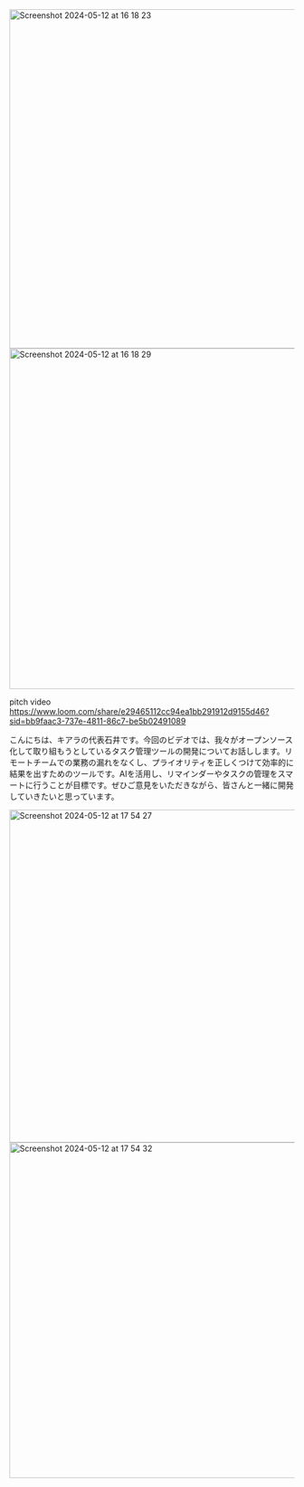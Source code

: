 
<img width="599" alt="Screenshot 2024-05-12 at 16 18 23" src="https://github.com/Kiara-Dev-Team/magic-reminder/assets/10541717/a532b71b-27ae-48a0-a847-10d5a480c6c9">
<img width="602" alt="Screenshot 2024-05-12 at 16 18 29" src="https://github.com/Kiara-Dev-Team/magic-reminder/assets/10541717/1f5c28b1-9614-4f21-a8be-a6ffaab8f4e3">

pitch video 
https://www.loom.com/share/e29465112cc94ea1bb291912d9155d46?sid=bb9faac3-737e-4811-86c7-be5b02491089

こんにちは、キアラの代表石井です。今回のビデオでは、我々がオープンソース化して取り組もうとしているタスク管理ツールの開発についてお話しします。リモートチームでの業務の漏れをなくし、プライオリティを正しくつけて効率的に結果を出すためのツールです。AIを活用し、リマインダーやタスクの管理をスマートに行うことが目標です。ぜひご意見をいただきながら、皆さんと一緒に開発していきたいと思っています。


<img width="588" alt="Screenshot 2024-05-12 at 17 54 27" src="https://github.com/Kiara-Dev-Team/magic-reminder/assets/10541717/c8de046c-78cc-4d1b-a185-7d4053035b57">

<img width="593" alt="Screenshot 2024-05-12 at 17 54 32" src="https://github.com/Kiara-Dev-Team/magic-reminder/assets/10541717/21162431-4ab4-4fe0-ad7b-020ce17d3299">
